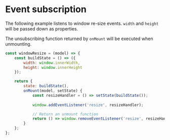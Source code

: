 # Event subscription

The following example listens to window re-size events. `width` and `height` will be passed down as properties.

The unsubscribing function returned by `onMount` will be executed when unmounting.

```js
const windowResize = (model) => {
    const buildState = () => ({
        width: window.innerWidth,
        height: window.innerHeight
    });

    return {
        state: buildState(),
        onMount(model, setState) {
            const resizeHandler = () => setState(buildState());
            
            window.addEventListener('resize', resizeHandler);

            // Return an unmount function
            return () => window.removeEventListener('resize', resizeHandler);
        }
    };
};
```